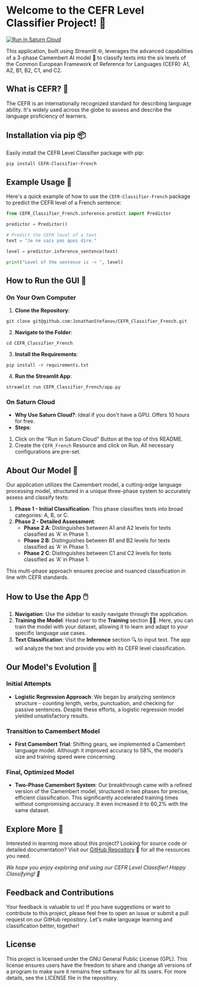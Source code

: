 # Welcome to the CEFR Level Classifier Project! 🚀

[![Run in Saturn Cloud](https://saturncloud.io/images/embed/run-in-saturn-cloud.svg)](https://app.community.saturnenterprise.io/dash/o/community/resources?templateId=1eea18712f1c498b81567ea0e854df87)

This application, built using Streamlit 🌐, leverages the advanced capabilities of a 3-phase Camembert AI model 🧀 to classify texts into the six levels of the Common European Framework of Reference for Languages (CEFR): A1, A2, B1, B2, C1, and C2.

## What is CEFR? 📘
The CEFR is an internationally recognized standard for describing language ability. It's widely used across the globe to assess and describe the language proficiency of learners.
## Installation via pip 📦
Easily install the CEFR Level Classifier package with pip:
```bash
pip install CEFR-Classifier-French
```
## Example Usage 🌟
Here's a quick example of how to use the `CEFR-Classifier-French` package to predict the CEFR level of a French sentence:

```python
from CEFR_Classifier_French.inference.predict import Predictor

predictor = Predictor()

# Predict the CEFR level of a text
text = "Je ne sais pas quoi dire."

level = predictor.inference_sentence(text)

print("Level of the sentence is -> ", level)
```

## How to Run the GUI 🚀
### On Your Own Computer
1. **Clone the Repository**: 
```
git clone git@github.com:JonathanStefanov/CEFR_Classifier_French.git
```
2. **Navigate to the Folder**: 
```
cd CEFR_Classifier_French
```
3. **Install the Requirements**: 
```
pip install -r requirements.txt
```
4. **Run the Streamlit App**: 
```
streamlit run CEFR_Classifier_French/app.py
```
### On Saturn Cloud
- **Why Use Saturn Cloud?**: Ideal if you don't have a GPU. Offers 10 hours for free.
- **Steps**:
1. Click on the "Run in Saturn Cloud" Button at the top of this README.
2. Create the `CEFR_French` Resource and click on Run. All necessary configurations are pre-set.


## About Our Model 🤖
Our application utilizes the Camembert model, a cutting-edge language processing model, structured in a unique three-phase system to accurately assess and classify texts:
1. **Phase 1 - Initial Classification**: This phase classifies texts into broad categories: A, B, or C.
2. **Phase 2 - Detailed Assessment**: 
   - **Phase 2 A**: Distinguishes between A1 and A2 levels for texts classified as 'A' in Phase 1.
   - **Phase 2 B**: Distinguishes between B1 and B2 levels for texts classified as 'A' in Phase 1.
   - **Phase 2 C**: Distinguishes between C1 and C2 levels for texts classified as 'A' in Phase 1.

This multi-phase approach ensures precise and nuanced classification in line with CEFR standards.

## How to Use the App 🖱️
1. **Navigation**: Use the sidebar to easily navigate through the application.
2. **Training the Model**: Head over to the **Training** section 👨‍🏫. Here, you can train the model with your dataset, allowing it to learn and adapt to your specific language use cases.
3. **Text Classification**: Visit the **Inference** section 🔍 to input text. The app will analyze the text and provide you with its CEFR level classification.

## Our Model's Evolution 🤖
### Initial Attempts
- **Logistic Regression Approach**: We began by analyzing sentence structure - counting length, verbs, punctuation, and checking for passive sentences. Despite these efforts, a logistic regression model yielded unsatisfactory results.

### Transition to Camembert Model
- **First Camembert Trial**: Shifting gears, we implemented a Camembert language model. Although it improved accuracy to 58%, the model's size and training speed were concerning.

### Final, Optimized Model
- **Two-Phase Camembert System**: Our breakthrough came with a refined version of the Camembert model, structured in two phases for precise, efficient classification. This significantly accelerated training times without compromising accuracy. It even increased it to 60,2% with the same dataset.

## Explore More 🔗
Interested in learning more about this project? Looking for source code or detailed documentation? Visit our [GitHub Repository](https://github.com/JonathanStefanov/CEFR_Classifier_French) 🌟 for all the resources you need.

*We hope you enjoy exploring and using our CEFR Level Classifier! Happy Classifying! 🎉*

## Feedback and Contributions
Your feedback is valuable to us! If you have suggestions or want to contribute to this project, please feel free to open an issue or submit a pull request on our GitHub repository. Let's make language learning and classification better, together!

## License
This project is licensed under the GNU General Public License (GPL). This license ensures users have the freedom to share and change all versions of a program to make sure it remains free software for all its users. For more details, see the LICENSE file in the repository.
